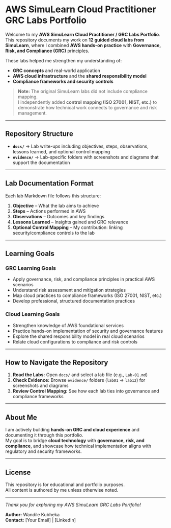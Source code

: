 # AWS SimuLearn Cloud Practitioner GRC Labs Portfolio  

Welcome to my **AWS SimuLearn Cloud Practitioner / GRC Labs Portfolio**.  
This repository documents my work on **12 guided cloud labs from SimuLearn**, where I combined **AWS hands-on practice** with **Governance, Risk, and Compliance (GRC)** principles.  

These labs helped me strengthen my understanding of:  
- **GRC concepts** and real-world application  
- **AWS cloud infrastructure** and the **shared responsibility model**  
- **Compliance frameworks and security controls**  

> **Note:** The original SimuLearn labs did not include compliance mapping.  
> I independently added **control mapping (ISO 27001, NIST, etc.)** to demonstrate how technical work connects to governance and risk management.

---

## Repository Structure  

- **`docs/`** → Lab write-ups including objectives, steps, observations, lessons learned, and optional control mapping  
- **`evidence/`** → Lab-specific folders with screenshots and diagrams that support the documentation  

---

## Lab Documentation Format  

Each lab Markdown file follows this structure:  

1. **Objective** – What the lab aims to achieve  
2. **Steps** – Actions performed in AWS  
3. **Observations** – Outcomes and key findings  
4. **Lessons Learned** – Insights gained and GRC relevance  
5. **Optional Control Mapping** – My contribution: linking security/compliance controls to the lab  

---

## Learning Goals  

### GRC Learning Goals  
- Apply governance, risk, and compliance principles in practical AWS scenarios  
- Understand risk assessment and mitigation strategies  
- Map cloud practices to compliance frameworks (ISO 27001, NIST, etc.)  
- Develop professional, structured documentation practices  

### Cloud Learning Goals  
- Strengthen knowledge of AWS foundational services  
- Practice hands-on implementation of security and governance features  
- Explore the shared responsibility model in real cloud scenarios  
- Relate cloud configurations to compliance and risk controls  

---

## How to Navigate the Repository  

1. **Read the Labs:** Open `docs/` and select a lab file (e.g., `Lab-01.md`)  
2. **Check Evidence:** Browse `evidence/` folders (`lab01` → `lab12`) for screenshots and diagrams  
3. **Review Control Mapping:** See how each lab ties into governance and compliance frameworks  

---

## About Me  

I am actively building **hands-on GRC and cloud experience** and documenting it through this portfolio.  
My goal is to bridge **cloud technology** with **governance, risk, and compliance**, and showcase how technical implementation aligns with regulatory and security frameworks.  

---

## License  

This repository is for educational and portfolio purposes.  
All content is authored by me unless otherwise noted.  

---

*Thank you for exploring my AWS SimuLearn GRC Labs Portfolio!*  

**Author:** Wandile Kubheka  
**Contact:** [Your Email] | [LinkedIn]  

